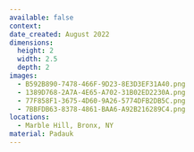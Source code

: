 ```yaml
---
available: false
context:
date_created: August 2022
dimensions:
  height: 2
  width: 2.5
  depth: 2
images:
  - B592B890-7478-466F-9D23-8E3D3EF31A40.png
  - 1389D768-2A7A-4E65-A702-31B02ED2230A.png
  - 77F858F1-3675-4D60-9A26-5774DFB2DB5C.png
  - 7BBFDB63-8378-4861-BAA6-A92B216289C4.png
locations:
  - Marble Hill, Bronx, NY
material: Padauk
---
```

